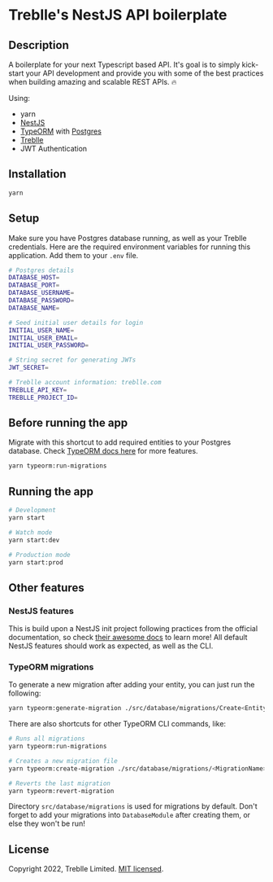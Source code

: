 <!-- <p align="center">
  <a href="http://nestjs.com/" target="blank"><img src="https://nestjs.com/img/logo-small.svg" width="200" alt="Nest Logo" /></a>
</p> -->


# Treblle's NestJS API boilerplate

## Description

A boilerplate for your next Typescript based API. It's goal is to simply kick-start your API development and provide you with some of the best practices when building amazing and scalable REST APIs. 🔥

Using:
- yarn
- [NestJS](https://nestjs.com/)
- [TypeORM](https://typeorm.io/) with [Postgres](https://www.postgresql.org/)
- [Treblle](https://treblle.com/)
- JWT Authentication

## Installation

```bash
yarn
```

## Setup
Make sure you have Postgres database running, as well as your Treblle credentials. Here are the required environment variables for running this application. Add them to your `.env` file.
```bash
# Postgres details
DATABASE_HOST=
DATABASE_PORT=
DATABASE_USERNAME=
DATABASE_PASSWORD=
DATABASE_NAME=

# Seed initial user details for login
INITIAL_USER_NAME=
INITIAL_USER_EMAIL=
INITIAL_USER_PASSWORD=

# String secret for generating JWTs
JWT_SECRET=

# Treblle account information: treblle.com
TREBLLE_API_KEY=
TREBLLE_PROJECT_ID=
```

## Before running the app
Migrate with this shortcut to add required entities to your Postgres database. Check [TypeORM docs here](https://typeorm.io/migrations#running-and-reverting-migrations) for more features.

```bash
yarn typeorm:run-migrations
```


## Running the app

```bash
# Development
yarn start

# Watch mode
yarn start:dev

# Production mode
yarn start:prod
```

## Other features
### NestJS features
This is build upon a NestJS init project following practices from the official documentation, so check [their awesome docs](https://docs.nestjs.com/) to learn more! All default NestJS features should work as expected, as well as the CLI.

### TypeORM migrations
To generate a new migration after adding your entity, you can just run the following:
```bash
yarn typeorm:generate-migration ./src/database/migrations/Create<EntityName>
```
There are also shortcuts for other TypeORM CLI commands, like:
```bash
# Runs all migrations
yarn typeorm:run-migrations

# Creates a new migration file
yarn typeorm:create-migration ./src/database/migrations/<MigrationName>

# Reverts the last migration
yarn typeorm:revert-migration
```
Directory `src/database/migrations` is used for migrations by default.
Don't forget to add your migrations into `DatabaseModule` after creating them, or else they won't be run!

## License
Copyright 2022, Treblle Limited. [MIT licensed](LICENSE).
